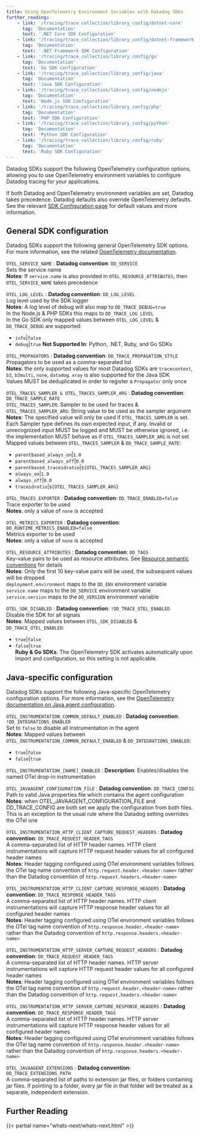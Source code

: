 ```yaml
---
title: Using OpenTelemetry Environment Variables with Datadog SDKs
further_reading:
    - link: '/tracing/trace_collection/library_config/dotnet-core'
      tag: 'Documentation'
      text: '.NET Core SDK Configuration'
    - link: '/tracing/trace_collection/library_config/dotnet-framework'
      tag: 'Documentation'
      text: '.NET Framework SDK Configuration'
    - link: '/tracing/trace_collection/library_config/go'
      tag: 'Documentation'
      text: 'Go SDK Configuration'
    - link: '/tracing/trace_collection/library_config/java'
      tag: 'Documentation'
      text: 'Java SDK Configuration'
    - link: '/tracing/trace_collection/library_config/nodejs'
      tag: 'Documentation'
      text: 'Node.js SDK Configuration'
    - link: '/tracing/trace_collection/library_config/php'
      tag: 'Documentation'
      text: 'PHP SDK Configuration'
    - link: '/tracing/trace_collection/library_config/python'
      tag: 'Documentation'
      text: 'Python SDK Configuration'
    - link: '/tracing/trace_collection/library_config/ruby'
      tag: 'Documentation'
      text: 'Ruby SDK Configuration'
---
```


Datadog SDKs support the following OpenTelemetry configuration options, allowing you to use OpenTelemetry environment variables to configure Datadog tracing for your applications.

<div class="alert alert-info">If both Datadog and OpenTelemetry environment variables are set, Datadog takes precedence. Datadog defaults also override OpenTelemetry defaults. See the relevant <a href="/tracing/trace_collection/library_config/">SDK Configuration page</a> for default values and more information.</div>

## General SDK configuration
Datadog SDKs support the following general OpenTelemetry SDK options. For more information, see the related [OpenTelemetry documentation][9].

`OTEL_SERVICE_NAME`
: ****Datadog convention****: `DD_SERVICE`<br>
Sets the service name<br>
**Notes**: If `service.name` is also provided in `OTEL_RESOURCE_ATTRIBUTES`, then `OTEL_SERVICE_NAME` takes precedence<br>

`OTEL_LOG_LEVEL`
: ****Datadog convention****: `DD_LOG_LEVEL`<br>
Log level used by the SDK logger<br>
**Notes**: A log level of debug will also map to `DD_TRACE_DEBUG=true`<br>
In the Node.js & PHP SDKs this maps to `DD_TRACE_LOG_LEVEL` <br>
In the Go SDK only mapped values between `OTEL_LOG_LEVEL` & `DD_TRACE_DEBUG` are supported:<br>
  - `info`|`false`
  - `debug`|`true`
**Not Supported In**: Python, .NET, Ruby, and Go SDKs<br>

`OTEL_PROPAGATORS`
: ****Datadog convention****: `DD_TRACE_PROPAGATION_STYLE`<br>
Propagators to be used as a comma-separated list<br>
**Notes**: the only supported values for most Datadog SDKs are `tracecontext`, `b3`, `b3multi`, `none`, `datadog`. `xray` is also supported for the Java SDK<br>
Values MUST be deduplicated in order to register a `Propagator` only once<br>

`OTEL_TRACES_SAMPLER & OTEL_TRACES_SAMPLER_ARG`
: ****Datadog convention****: `DD_TRACE_SAMPLE_RATE`<br>
`OTEL_TRACES_SAMPLER`: Sampler to be used for traces & `OTEL_TRACES_SAMPLER_ARG`: String value to be used as the sampler argument<br>
**Notes**: The specified value will only be used if `OTEL_TRACES_SAMPLER` is set. Each Sampler type defines its own expected input, if any. Invalid or unrecognized input MUST be logged and MUST be otherwise ignored, i.e. the implementation MUST behave as if `OTEL_TRACES_SAMPLER_ARG` is not set<br>
Mapped values between `OTEL_TRACES_SAMPLER` & `DD_TRACE_SAMPLE_RATE`:<br>
  - `parentbased_always_on`|`1.0`
  - `parentbased_always_off`|`0.0`
  - `parentbased_traceidratio`|`${OTEL_TRACES_SAMPLER_ARG}`
  - `always_on`|`1.0`
  - `always_off`|`0.0`
  - `traceidratio`|`${OTEL_TRACES_SAMPLER_ARG}`

`OTEL_TRACES_EXPORTER`
: ****Datadog convention****: `DD_TRACE_ENABLED=false` <br>
Trace exporter to be used<br>
**Notes**: only a value of `none` is accepted<br>

`OTEL_METRICS_EXPORTER`
: ****Datadog convention****: `DD_RUNTIME_METRICS_ENABLED=false` <br>
Metrics exporter to be used<br>
**Notes**: only a value of `none` is accepted<br>

`OTEL_RESOURCE_ATTRIBUTES`
: ****Datadog convention****: `DD_TAGS` <br>
Key-value pairs to be used as resource attributes. See [Resource semantic conventions][11] for details<br>
**Notes**: Only the first 10 key-value pairs will be used, the subsequent values will be dropped<br>
`deployment.environment` maps to the `DD_ENV` environment variable<br>
`service.name` maps to the `DD_SERVICE` environment variable<br>
`service.version` maps to the `DD_VERSION` environment variable<br>


`OTEL_SDK_DISABLED`
: ****Datadog convention****: `!DD_TRACE_OTEL_ENABLED` <br>
Disable the SDK for all signals<br>
**Notes**: Mapped values between `OTEL_SDK_DISABLED` & `DD_TRACE_OTEL_ENABLED`:<br>
  - `true`|`false`
  - `false`|`true`<br>
**Ruby & Go SDKs**: The OpenTelemetry SDK activates automatically upon import and configuration, so this setting is not applicable.

## Java-specific configuration
Datadog SDKs support the following Java-specific OpenTelemetry configuration options. For more information, see the [OpenTelemetry documentation on Java agent configuration][10].


`OTEL_INSTRUMENTATION_COMMON_DEFAULT_ENABLED`
: ****Datadog convention****: `!DD_INTEGRATIONS_ENABLED` <br>
Set to `false` to disable all instrumentation in the agent<br>
**Notes**: Mapped values between `OTEL_INSTRUMENTATION_COMMON_DEFAULT_ENABLED` & `DD_INTEGRATIONS_ENABLED`:<br>
  - `true`|`false`
  - `false`|`true`

`OTEL_INSTRUMENTATION_[NAME]_ENABLED`
: **Description**: Enables/disables the named OTel drop-in instrumentation<br>

`OTEL_JAVAAGENT_CONFIGURATION_FILE`
: ****Datadog convention****: `DD_TRACE_CONFIG` <br>
Path to valid Java properties file which contains the agent configuration<br>
**Notes**: when OTEL_JAVAAGENT_CONFIGURATION_FILE and DD_TRACE_CONFIG are both set we apply the configuration from both files. This is an exception to the usual rule where the Datadog setting overrides the OTel one<br>

`OTEL_INSTRUMENTATION_HTTP_CLIENT_CAPTURE_REQUEST_HEADERS`
: ****Datadog convention****: `DD_TRACE_REQUEST_HEADER_TAGS` <br>
A comma-separated list of HTTP header names. HTTP client instrumentations will capture HTTP request header values for all configured header names<br>
**Notes**: Header tagging configured using OTel environment variables follows the OTel tag name convention of `http.request.header.<header-name>` rather than the Datadog convention of `http.request.headers.<header-name>`<br>

`OTEL_INSTRUMENTATION_HTTP_CLIENT_CAPTURE_RESPONSE_HEADERS`
: ****Datadog convention****: `DD_TRACE_RESPONSE_HEADER_TAGS` <br>
A comma-separated list of HTTP header names. HTTP client instrumentations will capture HTTP response header values for all configured header names<br>
**Notes**: Header tagging configured using OTel environment variables follows the OTel tag name convention of `http.response.header.<header-name>` rather than the Datadog convention of `http.response.headers.<header-name>`<br>

`OTEL_INSTRUMENTATION_HTTP_SERVER_CAPTURE_REQUEST_HEADERS`
: ****Datadog convention****: `DD_TRACE_REQUEST_HEADER_TAGS` <br>
A comma-separated list of HTTP header names. HTTP server instrumentations will capture HTTP request header values for all configured header names<br>
**Notes**: Header tagging configured using OTel environment variables follows the OTel tag name convention of `http.request.header.<header-name>` rather than the Datadog convention of `http.request.headers.<header-name>`<br>

`OTEL_INSTRUMENTATION_HTTP_SERVER_CAPTURE_RESPONSE_HEADERS`
: ****Datadog convention****: `DD_TRACE_RESPONSE_HEADER_TAGS` <br>
A comma-separated list of HTTP header names. HTTP server instrumentations will capture HTTP response header values for all configured header names<br>
**Notes**: Header tagging configured using OTel environment variables follows the OTel tag name convention of `http.response.header.<header-name>` rather than the Datadog convention of `http.response.headers.<header-name>`<br>

`OTEL_JAVAAGENT_EXTENSIONS`
: ****Datadog convention****: `DD_TRACE_EXTENSIONS_PATH` <br>
A comma-separated list of paths to extension jar files, or folders containing jar files. If pointing to a folder, every jar file in that folder will be treated as a separate, independent extension. <br>

## Further Reading

{{< partial name="whats-next/whats-next.html" >}}

[1]: /tracing/trace_collection/library_config/dotnet-core
[2]: /tracing/trace_collection/library_config/dotnet-framework
[3]: /tracing/trace_collection/library_config/go
[4]: /tracing/trace_collection/library_config/java
[5]: /tracing/trace_collection/library_config/nodejs
[6]: /tracing/trace_collection/library_config/php
[7]: /tracing/trace_collection/library_config/python
[8]: /tracing/trace_collection/library_config/ruby
[9]: https://opentelemetry.io/docs/specs/otel/configuration/SDK-environment-variables/#general-SDK-configuration
[10]: https://opentelemetry.io/docs/zero-code/java/agent/configuration/#configuring-the-agent
[11]: https://opentelemetry.io/docs/specs/semconv/resource/#semantic-attributes-with-dedicated-environment-variable
[12]: /tracing/trace_collection/library_config/_index

